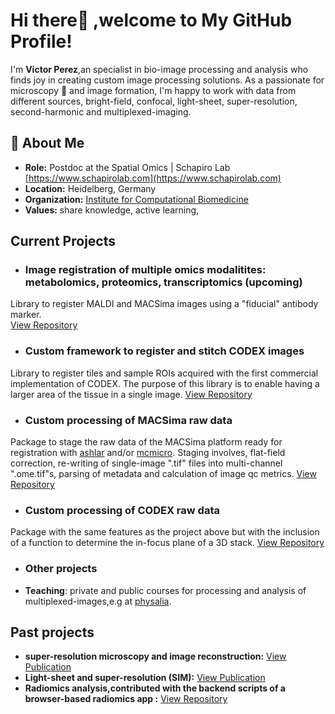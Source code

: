 # Hi there👋 ,welcome to My GitHub Profile!

I'm **Victor Perez**,an specialist in bio-image processing and analysis who finds joy in creating custom image processing solutions.  As a passionate for microscopy 🔬 and image formation, I'm happy to work with data from different sources, bright-field, confocal, light-sheet, super-resolution, second-harmonic and multiplexed-imaging.

## 🔬 About Me  

- **Role:** Postdoc at the Spatial Omics | Schapiro Lab [https://www.schapirolab.com](https://www.schapirolab.com) 
- **Location:** Heidelberg, Germany  
- **Organization:** [Institute for Computational Biomedicine](https://www.medizinische-fakultaet-hd.uni-heidelberg.de/organisation/institute/institute-for-computational-biomedicine) 
- **Values:** share knowledge, active learning,

## Current Projects  

- ### Image registration of multiple omics modalitites: metabolomics, proteomics, transcriptomics (upcoming)
Library to register MALDI and MACSima images using a "fiducial" antibody marker.  
[View Repository](https://github.com/SchapiroLabor/femur-multi-omics)

- ### Custom framework to register and stitch CODEX images
Library to register tiles and sample ROIs acquired with the first commercial implementation of CODEX.  The purpose of this library is to enable having a larger area of the tissue in a single image.
[View Repository](https://github.com/SchapiroLabor/myeloCAFs)

- ### Custom processing of MACSima raw data
Package to stage the raw data of the MACSima platform ready for registration with [ashlar](https://pypi.org/project/ashlar/) and/or [mcmicro](https://mcmicro.org/).  Staging involves, flat-field correction, re-writing of single-image ".tif" files into multi-channel ".ome.tif"s, parsing of metadata and calculation of image qc metrics.
[View Repository](https://github.com/SchapiroLabor/macsima2mc)

- ### Custom processing of CODEX raw data
Package with the same features as the project above but with the inclusion of a function to determine the in-focus plane of a 3D stack.
[View Repository](https://github.com/SchapiroLabor/codex2mc)

- ### Other projects 
- **Teaching**: private and public courses for processing and analysis of multiplexed-images,e.g at [physalia](https://www.physalia-courses.org/courses-workshops/multiplexed-image-analysis/).  

## Past projects 
- **super-resolution microscopy and image reconstruction:** [View Publication](https://www.nature.com/articles/srep37149)
- **Light-sheet and super-resolution (SIM):** [View Publication](https://pubmed.ncbi.nlm.nih.gov/28438995/)
- **Radiomics analysis,contributed with the backend scripts of a browser-based radiomics app :** [View Repository](https://github.com/webmastergom/ampel_docker/tree/master/backend/ampel-api/src/radiomics_scripts)
